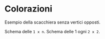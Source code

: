 # Colorazioni

Esempio della scacchiera senza vertici opposti.

Schema delle `1 x n`. Schema delle 1 ogni `2 x 2`.


